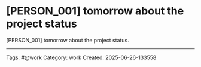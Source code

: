 # [PERSON_001] tomorrow about the project status

[PERSON_001] tomorrow about the project status.

---
Tags: #@work
Category: work
Created: 2025-06-26-133558
